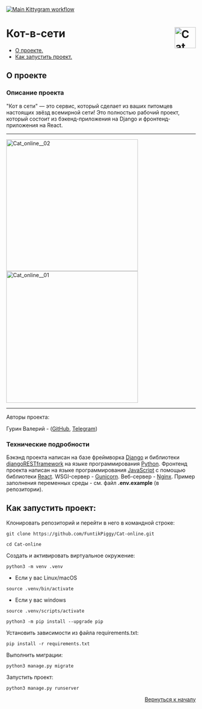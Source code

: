 <a name="Start-point"></a>
[![Main Kittygram workflow](https://github.com/FuntikPiggy/kittygram_final/actions/workflows/main.yml/badge.svg?branch=main&event=push)](https://github.com/FuntikPiggy/kittygram_final/actions/workflows/main.yml)
# Кот-в-сети<img align="right" width="56" height="56" alt="Cat_online__icon" src="https://github.com/user-attachments/assets/2d6ddaa9-d3e6-49d5-87b2-fc469ea2d891" />


* [О проекте.](#anchor-about)<br/>
* [Как запустить проект.](#How-to-run)<br/>

<a name="anchor-about"></a>
## О проекте

### Описание проекта
"Кот в сети" — это сервис, который сделает из ваших питомцев настоящих звёзд всемирной сети!
Это полностью рабочий проект, который состоит из бэкенд-приложения на
Django и фронтенд-приложения на React.

***
<img height="350" alt="Cat_online__02" src="https://github.com/user-attachments/assets/2aa67093-38e8-431f-8b9f-67df233d2a89" />
<img height="350" alt="Cat_online__01" src="https://github.com/user-attachments/assets/0bdb9273-1841-4e13-9cc4-e919fbcbed2f" />

***


Авторы проекта:

Гурин Валерий - ([GitHub](https://github.com/FuntikPiggy), [Telegram](https://t.me/CallSign_Yakuza))


### Технические подробности
Бэкэнд проекта написан на базе фреймворка [Django](https://docs.djangoproject.com/en/5.2/)
и библиотеки [djangoRESTframework](https://www.django-rest-framework.org/)
на языке программирования [Python](https://www.python.org/).
Фронтенд проекта написан на языке программирования [JavaScript](https://nodejs.org/en)
с помощью библиотеки [React](https://react.dev/).
WSGI-сервер - [Gunicorn](https://gunicorn.org/).
Веб-сервер - [Nginx](https://nginx.org/ru/).
Пример заполнения переменных среды - см. файл **.env.example** (в репозитории).


<a name="How-to-run"></a>
## Как запустить проект:

Клонировать репозиторий и перейти в него в командной строке:

```
git clone https://github.com/FuntikPiggy/Cat-online.git

cd Cat-online
```

Cоздать и активировать виртуальное окружение:

```
python3 -m venv .venv
```

* Если у вас Linux/macOS

```
source .venv/bin/activate
```

* Если у вас windows

```
source .venv/scripts/activate
```

```
python3 -m pip install --upgrade pip
```

Установить зависимости из файла requirements.txt:

```
pip install -r requirements.txt
```

Выполнить миграции:

```
python3 manage.py migrate
```

Запустить проект:

```
python3 manage.py runserver
```

<a name="Examples"></a>

<p align="right"><a href="#Start-point">Вернуться к началу</a></p>
